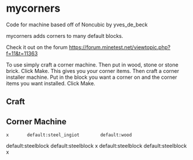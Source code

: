 mycorners
========
Code for machine based off of Noncubic by yves_de_beck

mycorners adds corners to many default blocks.

Check it out on the forum
https://forum.minetest.net/viewtopic.php?f=11&t=11363

To use simply craft a corner machine. Then put in wood, stone or stone brick. Click Make. This gives you your corner items.
Then craft a corner installer machine. Put in the block you want a corner on and the corner items you want installed. Click Make.

Craft
-------
Corner Machine
--------------
  	x		default:steel_ingiot		default:wood
default:steelblock	default:steelblock			x
default:steelblock	default:steelblock			x



